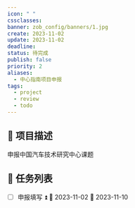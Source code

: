 ```yaml
---
icon: " "
cssclasses:
banner: zob_config/banners/1.jpg
create: 2023-11-02
update: 2023-11-02
deadline:
status: 待完成
publish: false
priority: 2
aliases:
  - 中心指南项目申报
tags:
  - project
  - review
  - todo
---
```


## 📄 项目描述
申报中国汽车技术研究中心课题


## 📅 任务列表
- [ ] 申报填写 ⏫ 🛫 2023-11-02 📅 2023-11-10



